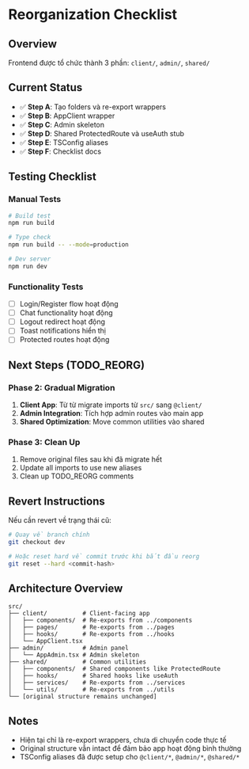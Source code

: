 # Reorganization Checklist

## Overview

Frontend được tổ chức thành 3 phần: `client/`, `admin/`, `shared/`

## Current Status

- ✅ **Step A**: Tạo folders và re-export wrappers
- ✅ **Step B**: AppClient wrapper
- ✅ **Step C**: Admin skeleton
- ✅ **Step D**: Shared ProtectedRoute và useAuth stub
- ✅ **Step E**: TSConfig aliases
- ✅ **Step F**: Checklist docs

## Testing Checklist

### Manual Tests

```bash
# Build test
npm run build

# Type check
npm run build -- --mode=production

# Dev server
npm run dev
```

### Functionality Tests

- [ ] Login/Register flow hoạt động
- [ ] Chat functionality hoạt động
- [ ] Logout redirect hoạt động
- [ ] Toast notifications hiển thị
- [ ] Protected routes hoạt động

## Next Steps (TODO_REORG)

### Phase 2: Gradual Migration

1. **Client App**: Từ từ migrate imports từ `src/` sang `@client/`
2. **Admin Integration**: Tích hợp admin routes vào main app
3. **Shared Optimization**: Move common utilities vào shared

### Phase 3: Clean Up

1. Remove original files sau khi đã migrate hết
2. Update all imports to use new aliases
3. Clean up TODO_REORG comments

## Revert Instructions

Nếu cần revert về trạng thái cũ:

```bash
# Quay về branch chính
git checkout dev

# Hoặc reset hard về commit trước khi bắt đầu reorg
git reset --hard <commit-hash>
```

## Architecture Overview

```
src/
├── client/          # Client-facing app
│   ├── components/  # Re-exports from ../components
│   ├── pages/       # Re-exports from ../pages
│   ├── hooks/       # Re-exports from ../hooks
│   └── AppClient.tsx
├── admin/           # Admin panel
│   └── AppAdmin.tsx # Admin skeleton
├── shared/          # Common utilities
│   ├── components/  # Shared components like ProtectedRoute
│   ├── hooks/       # Shared hooks like useAuth
│   ├── services/    # Re-exports from ../services
│   └── utils/       # Re-exports from ../utils
└── [original structure remains unchanged]
```

## Notes

- Hiện tại chỉ là re-export wrappers, chưa di chuyển code thực tế
- Original structure vẫn intact để đảm bảo app hoạt động bình thường
- TSConfig aliases đã được setup cho `@client/*`, `@admin/*`, `@shared/*`

